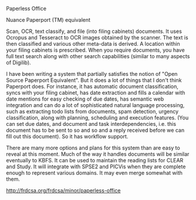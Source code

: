 Paperless Office

Nuance Paperport (TM) equivalent

Scan, OCR, text classify, and file (into filing cabinets) documents.
It uses Ocropus and Tesseract to OCR images obtained by the scanner.
The text is then classified and various other meta-data is derived.  A
location within your filing cabinets is prescribed.  When you require
documents, you have full text search along with other search
capabilities (similar to many aspects of Digilib).


I have been writing a system that partially satisfies the notion of
"Open Source Paperport Equivalent". But it does a lot of things that I
don't think Paperport does. For instance, it has automatic document
classification, syncs with your filing cabinet, has date extraction
and fills a calendar with date mentions for easy checking of due
dates, has semantic web integration and can do a lot of sophisticated
natural language processing, such as extracting todo lists from
documents, spam detection, urgency classification, along with
planning, scheduling and execution features. (You can set due dates,
and document and task interdependencies, i.e. this document has to be
sent to so and so and a reply received before we can fill out this
document). So it has workflow support.

There are many more options and plans for this system than are easy to
reveal at this moment.  Much of the way it handles documents will be
similar eventually to KBFS.  It can be used to maintain the reading
lists for CLEAR and Study.  It will integrate with SPSE2 and PICVis
when they are complete enough to represent various domains.  It may
even merge somewhat with them.

http://frdcsa.org/frdcsa/minor/paperless-office